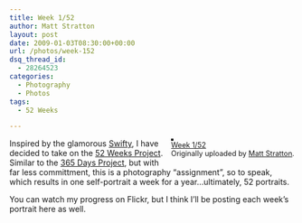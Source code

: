 ```yaml
---
title: Week 1/52
author: Matt Stratton
layout: post
date: 2009-01-03T08:30:00+00:00
url: /photos/week-152
dsq_thread_id:
  - 28264523
categories:
  - Photography
  - Photos
tags:
  - 52 Weeks

---
```

<div style="float:right;margin-left:10px;margin-bottom:10px;">
  <a title="photo sharing" href="https://www.flickr.com/photos/mugsy/3162404292/"><img style="border:solid 2px #000000;" src="https://farm1.static.flickr.com/239/3162404292_1bdee6d639_m.jpg" alt="" /></a><br /> <span style="font-size:.9em;margin-top:0;"> <a href="https://www.flickr.com/photos/mugsy/3162404292/">Week 1/52</a><br /> Originally uploaded by <a href="https://www.flickr.com/people/mugsy/">Matt Stratton</a>. </span>
</div>

Inspired by the glamorous <a href="https://swifty0682.livejournal.com/" target="_blank">Swifty</a>, I have decided to take on the [52 Weeks Project][1]. Similar to the [365 Days Project][2], but with far less committment, this is a photography &#8220;assignment&#8221;, so to speak, which results in one self-portrait a week for a year&#8230;ultimately, 52 portraits.

You can watch my progress on Flickr, but I think I&#8217;ll be posting each week&#8217;s portrait here as well.

 [1]: https://flickr.com/groups/whysobluepandabear/
 [2]: https://www.flickr.com/groups/365days/